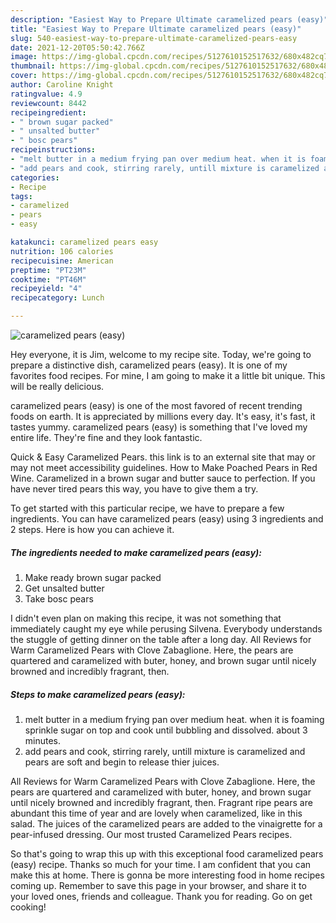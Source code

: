 ```yaml
---
description: "Easiest Way to Prepare Ultimate caramelized pears (easy)"
title: "Easiest Way to Prepare Ultimate caramelized pears (easy)"
slug: 540-easiest-way-to-prepare-ultimate-caramelized-pears-easy
date: 2021-12-20T05:50:42.766Z
image: https://img-global.cpcdn.com/recipes/5127610152517632/680x482cq70/caramelized-pears-easy-recipe-main-photo.jpg
thumbnail: https://img-global.cpcdn.com/recipes/5127610152517632/680x482cq70/caramelized-pears-easy-recipe-main-photo.jpg
cover: https://img-global.cpcdn.com/recipes/5127610152517632/680x482cq70/caramelized-pears-easy-recipe-main-photo.jpg
author: Caroline Knight
ratingvalue: 4.9
reviewcount: 8442
recipeingredient:
- " brown sugar packed"
- " unsalted butter"
- " bosc pears"
recipeinstructions:
- "melt butter in a medium frying pan over medium heat. when it is foaming sprinkle sugar on top and cook until bubbling and dissolved. about 3 minutes."
- "add pears and cook, stirring rarely, untill mixture is caramelized and pears are soft and begin to release thier juices."
categories:
- Recipe
tags:
- caramelized
- pears
- easy

katakunci: caramelized pears easy 
nutrition: 106 calories
recipecuisine: American
preptime: "PT23M"
cooktime: "PT46M"
recipeyield: "4"
recipecategory: Lunch

---
```



![caramelized pears (easy)](https://img-global.cpcdn.com/recipes/5127610152517632/680x482cq70/caramelized-pears-easy-recipe-main-photo.jpg)

Hey everyone, it is Jim, welcome to my recipe site. Today, we're going to prepare a distinctive dish, caramelized pears (easy). It is one of my favorites food recipes. For mine, I am going to make it a little bit unique. This will be really delicious.

caramelized pears (easy) is one of the most favored of recent trending foods on earth. It is appreciated by millions every day. It's easy, it's fast, it tastes yummy. caramelized pears (easy) is something that I've loved my entire life. They're fine and they look fantastic.

Quick &amp; Easy Caramelized Pears. this link is to an external site that may or may not meet accessibility guidelines. How to Make Poached Pears in Red Wine. Caramelized in a brown sugar and butter sauce to perfection. If you have never tired pears this way, you have to give them a try.


To get started with this particular recipe, we have to prepare a few ingredients. You can have caramelized pears (easy) using 3 ingredients and 2 steps. Here is how you can achieve it.

<!--inarticleads1-->

##### The ingredients needed to make caramelized pears (easy):

1. Make ready  brown sugar packed
1. Get  unsalted butter
1. Take  bosc pears


I didn&#39;t even plan on making this recipe, it was not something that immediately caught my eye while perusing Silvena. Everybody understands the stuggle of getting dinner on the table after a long day. All Reviews for Warm Caramelized Pears with Clove Zabaglione. Here, the pears are quartered and caramelized with buter, honey, and brown sugar until nicely browned and incredibly fragrant, then. 

<!--inarticleads2-->

##### Steps to make caramelized pears (easy):

1. melt butter in a medium frying pan over medium heat. when it is foaming sprinkle sugar on top and cook until bubbling and dissolved. about 3 minutes.
1. add pears and cook, stirring rarely, untill mixture is caramelized and pears are soft and begin to release thier juices.


All Reviews for Warm Caramelized Pears with Clove Zabaglione. Here, the pears are quartered and caramelized with buter, honey, and brown sugar until nicely browned and incredibly fragrant, then. Fragrant ripe pears are abundant this time of year and are lovely when caramelized, like in this salad. The juices of the caramelized pears are added to the vinaigrette for a pear-infused dressing. Our most trusted Caramelized Pears recipes. 

So that's going to wrap this up with this exceptional food caramelized pears (easy) recipe. Thanks so much for your time. I am confident that you can make this at home. There is gonna be more interesting food in home recipes coming up. Remember to save this page in your browser, and share it to your loved ones, friends and colleague. Thank you for reading. Go on get cooking!
